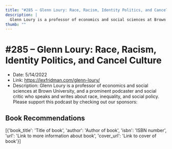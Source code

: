 ```yaml
---
title: "#285 – Glenn Loury: Race, Racism, Identity Politics, and Cancel Culture"
description: |
  Glenn Loury is a professor of economics and social sciences at Brown University, and a prominent podcaster and social critic who speaks and writes about race, inequality, and social policy. Please support this podcast by checking out our sponsors:"
thumb: ""
---
```


# #285 – Glenn Loury: Race, Racism, Identity Politics, and Cancel Culture

  - Date: 5/14/2022
  - Link: https://lexfridman.com/glenn-loury/
  - Description: Glenn Loury is a professor of economics and social sciences at Brown University, and a prominent podcaster and social critic who speaks and writes about race, inequality, and social policy. Please support this podcast by checking out our sponsors:

## Book Recommendations

[{'book_title': 'Title of book', 'author': 'Author of book', 'isbn': 'ISBN number', 'url': 'Link to more information about book', 'cover_url': 'Link to cover of book'}]